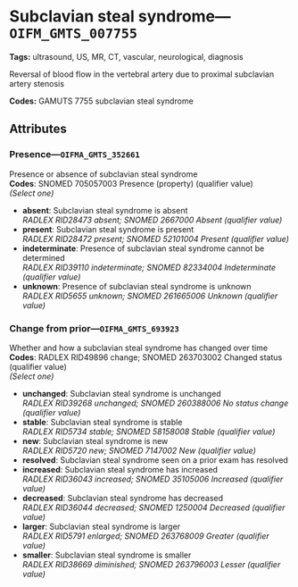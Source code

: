 # Subclavian steal syndrome—`OIFM_GMTS_007755`

**Tags:** ultrasound, US, MR, CT, vascular, neurological, diagnosis

Reversal of blood flow in the vertebral artery due to proximal subclavian artery stenosis

**Codes:** GAMUTS 7755 subclavian steal syndrome

## Attributes

### Presence—`OIFMA_GMTS_352661`

Presence or absence of subclavian steal syndrome  
**Codes**: SNOMED 705057003 Presence (property) (qualifier value)  
*(Select one)*

- **absent**: Subclavian steal syndrome is absent  
_RADLEX RID28473 absent; SNOMED 2667000 Absent (qualifier value)_
- **present**: Subclavian steal syndrome is present  
_RADLEX RID28472 present; SNOMED 52101004 Present (qualifier value)_
- **indeterminate**: Presence of subclavian steal syndrome cannot be determined  
_RADLEX RID39110 indeterminate; SNOMED 82334004 Indeterminate (qualifier value)_
- **unknown**: Presence of subclavian steal syndrome is unknown  
_RADLEX RID5655 unknown; SNOMED 261665006 Unknown (qualifier value)_

### Change from prior—`OIFMA_GMTS_693923`

Whether and how a subclavian steal syndrome has changed over time  
**Codes**: RADLEX RID49896 change; SNOMED 263703002 Changed status (qualifier value)  
*(Select one)*

- **unchanged**: Subclavian steal syndrome is unchanged  
_RADLEX RID39268 unchanged; SNOMED 260388006 No status change (qualifier value)_
- **stable**: Subclavian steal syndrome is stable  
_RADLEX RID5734 stable; SNOMED 58158008 Stable (qualifier value)_
- **new**: Subclavian steal syndrome is new  
_RADLEX RID5720 new; SNOMED 7147002 New (qualifier value)_
- **resolved**: Subclavian steal syndrome seen on a prior exam has resolved  
- **increased**: Subclavian steal syndrome has increased  
_RADLEX RID36043 increased; SNOMED 35105006 Increased (qualifier value)_
- **decreased**: Subclavian steal syndrome has decreased  
_RADLEX RID36044 decreased; SNOMED 1250004 Decreased (qualifier value)_
- **larger**: Subclavian steal syndrome is larger  
_RADLEX RID5791 enlarged; SNOMED 263768009 Greater (qualifier value)_
- **smaller**: Subclavian steal syndrome is smaller  
_RADLEX RID38669 diminished; SNOMED 263796003 Lesser (qualifier value)_